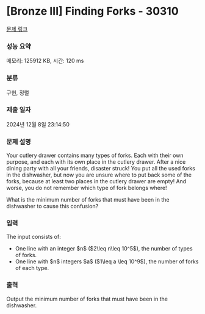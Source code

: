 # [Bronze III] Finding Forks - 30310 

[문제 링크](https://www.acmicpc.net/problem/30310) 

### 성능 요약

메모리: 125912 KB, 시간: 120 ms

### 분류

구현, 정렬

### 제출 일자

2024년 12월 8일 23:14:50

### 문제 설명

<p style="user-select: auto !important;">Your cutlery drawer contains many types of forks. Each with their own purpose, and each with its own place in the cutlery drawer. After a nice dining party with all your friends, disaster struck! You put all the used forks in the dishwasher, but now you are unsure where to put back some of the forks, because at least two places in the cutlery drawer are empty! And worse, you do not remember which type of fork belongs where!</p>

<p style="user-select: auto !important;">What is the minimum number of forks that must have been in the dishwasher to cause this confusion?</p>

### 입력 

 <p style="user-select: auto !important;">The input consists of:</p>

<ul style="user-select: auto !important;">
	<li style="user-select: auto !important;">One line with an integer $n$ ($2\leq n\leq 10^5$), the number of types of forks.</li>
	<li style="user-select: auto !important;">One line with $n$ integers $a$ ($1\leq a \leq 10^9$), the number of forks of each type.</li>
</ul>

### 출력 

 <p style="user-select: auto !important;">Output the minimum number of forks that must have been in the dishwasher.</p>

